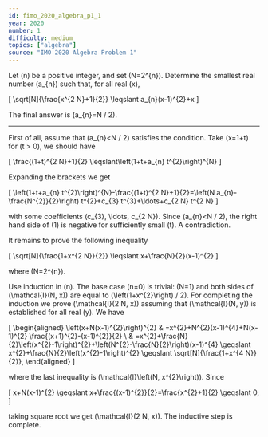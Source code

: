```yaml
---
id: fimo_2020_algebra_p1_1
year: 2020
number: 1
difficulty: medium
topics: ["algebra"]
source: "IMO 2020 Algebra Problem 1"
---
```


Let \(n\) be a positive integer, and set \(N=2^{n}\). Determine the smallest real number \(a_{n}\) such that, for all real \(x\),

\[
\sqrt[N]{\frac{x^{2 N}+1}{2}} \leqslant a_{n}(x-1)^{2}+x
\]

The final answer is \(a_{n}=N / 2\).

---
First of all, assume that \(a_{n}<N / 2\) satisfies the condition. Take \(x=1+t\) for \(t > 0\), we should have

\[
\frac{(1+t)^{2 N}+1}{2} \leqslant\left(1+t+a_{n} t^{2}\right)^{N}
\]

Expanding the brackets we get

\[
\left(1+t+a_{n} t^{2}\right)^{N}-\frac{(1+t)^{2 N}+1}{2}=\left(N a_{n}-\frac{N^{2}}{2}\right) t^{2}+c_{3} t^{3}+\ldots+c_{2 N} t^{2 N}
\]

with some coefficients \(c_{3}, \ldots, c_{2 N}\). Since \(a_{n}<N / 2\), the right hand side of (1) is negative for sufficiently small \(t\). A contradiction.

It remains to prove the following inequality

\[
\sqrt[N]{\frac{1+x^{2 N}}{2}} \leqslant x+\frac{N}{2}(x-1)^{2}
\]

where \(N=2^{n}\).

Use induction in \(n\). The base case \(n=0\) is trivial: \(N=1\) and both sides of \(\mathcal{I}(N, x)\) are equal to \(\left(1+x^{2}\right) / 2\). For completing the induction we prove \(\mathcal{I}(2 N, x)\) assuming that \(\mathcal{I}(N, y)\) is established for all real \(y\). We have

\[
\begin{aligned}
\left(x+N(x-1)^{2}\right)^{2} & =x^{2}+N^{2}(x-1)^{4}+N(x-1)^{2} \frac{(x+1)^{2}-(x-1)^{2}}{2} \\
& =x^{2}+\frac{N}{2}\left(x^{2}-1\right)^{2}+\left(N^{2}-\frac{N}{2}\right)(x-1)^{4} \geqslant x^{2}+\frac{N}{2}\left(x^{2}-1\right)^{2} \geqslant \sqrt[N]{\frac{1+x^{4 N}}{2}},
\end{aligned}
\]

where the last inequality is \(\mathcal{I}\left(N, x^{2}\right)\). Since

\[
x+N(x-1)^{2} \geqslant x+\frac{(x-1)^{2}}{2}=\frac{x^{2}+1}{2} \geqslant 0,
\]

taking square root we get \(\mathcal{I}(2 N, x)\). The inductive step is complete.
